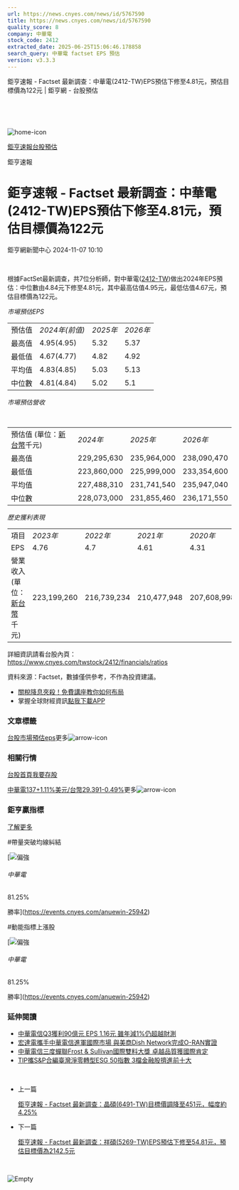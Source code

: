```yaml
---
url: https://news.cnyes.com/news/id/5767590
title: https://news.cnyes.com/news/id/5767590
quality_score: 8
company: 中華電
stock_code: 2412
extracted_date: 2025-06-25T15:06:46.178858
search_query: 中華電 factset EPS 預估
version: v3.3.3
---
```


鉅亨速報 - Factset 最新調查：中華電(2412-TW)EPS預估下修至4.81元，預估目標價為122元 | 鉅亨網 - 台股預估

‌

‌

![home-icon](/assets/icons/breadCrumb/symbol-icon-home.svg)

[鉅亨速報](/news/cat/anue_live)[台股預估](/news/cat/tw_forecast)

鉅亨速報

# 鉅亨速報 - Factset 最新調查：中華電(2412-TW)EPS預估下修至4.81元，預估目標價為122元

鉅亨網新聞中心 2024-11-07 10:10

‌

根據FactSet最新調查，共7位分析師，對中華電([2412-TW](https://www.cnyes.com/twstock/2412))做出2024年EPS預估：中位數由4.84元下修至4.81元，其中最高估值4.95元，最低估值4.67元，預估目標價為122元。

*市場預估EPS*

|  |  |  |  |
| --- | --- | --- | --- |
| 預估值 | *2024年(前值)* | *2025年* | *2026年* |
| 最高值 | 4.95(4.95) | 5.32 | 5.37 |
| 最低值 | 4.67(4.77) | 4.82 | 4.92 |
| 平均值 | 4.83(4.85) | 5.03 | 5.13 |
| 中位數 | 4.81(4.84) | 5.02 | 5.1 |

*市場預估營收*

‌

|  |  |  |  |
| --- | --- | --- | --- |
| 預估值 (單位：[新台幣](https://invest.cnyes.com/forex/detail/usdtwd)千元) | *2024年* | *2025年* | *2026年* |
| 最高值 | 229,295,630 | 235,964,000 | 238,090,470 |
| 最低值 | 223,860,000 | 225,999,000 | 233,354,600 |
| 平均值 | 227,488,310 | 231,741,540 | 235,947,040 |
| 中位數 | 228,073,000 | 231,855,460 | 236,171,550 |

*歷史獲利表現*

|  |  |  |  |  |
| --- | --- | --- | --- | --- |
| 項目 | *2023年* | *2022年* | *2021年* | *2020年* |
| EPS | 4.76 | 4.7 | 4.61 | 4.31 |
| 營業收入 (單位：[新台幣](https://invest.cnyes.com/forex/detail/usdtwd)千元) | 223,199,260 | 216,739,234 | 210,477,948 | 207,608,998 |

詳細資訊請看台股內頁：  
<https://www.cnyes.com/twstock/2412/financials/ratios>

資料來源：Factset，數據僅供參考，不作為投資建議。

* [關稅降息夾殺！免費講座教你如何布局](https://www.rsc.com.tw/Cnyes_RSC/SeminarBooking2025InvestmentOutlook.aspx?utm_source=anue&utm_medium=usstocks_end)
* 掌握全球財經資訊[點我下載APP](http://www.cnyes.com/app/?utm_source=mweb&utm_medium=HamMenuBanner&utm_campaign=fixed&utm_content=entr)

### 文章標籤

[台股](https://news.cnyes.com/tag/台股 "台股")[市場預估](https://news.cnyes.com/tag/市場預估 "市場預估")[eps](https://news.cnyes.com/tag/eps "eps")更多![arrow-icon](/assets/icons/arrows/arrow-down.svg)

### 相關行情

[台股首頁](https://www.cnyes.com/twstock)[我要存股](https://supr.link/8OHaU)

[中華電137+1.11%](https://www.cnyes.com/twstock/2412)[美元/台幣29.391-0.49%](https://invest.cnyes.com/forex/detail/USDTWD)更多![arrow-icon](/assets/icons/arrows/arrow-down.svg)

### 鉅亨贏指標

[了解更多](https://events.cnyes.com/anuewin-25942)

#帶量突破均線糾結

[![偏強](/assets/icons/win-indicator/long.svg)

###### 中華電

81.25%

勝率](https://events.cnyes.com/anuewin-25942)

#動能指標上漲股

[![偏強](/assets/icons/win-indicator/long.svg)

###### 中華電

81.25%

勝率](https://events.cnyes.com/anuewin-25942)

### 延伸閱讀

* [中華電信Q3獲利90億元 EPS 1.16元 雖年減1%仍超越財測](/news/id/5766006)
* [宏達電攜手中華電信進軍國際市場 與美商Dish Network完成O-RAN實證](/news/id/5762642)
* [中華電信三度蟬聯Frost & Sullivan國際雙料大獎 卓越品質獲國際肯定](/news/id/5754851)
* [TIP攜S&P合編臺灣淨零轉型ESG 50指數 3檔金融股擠進前十大](/news/id/5754922)

‌

* 上一篇

  [鉅亨速報 - Factset 最新調查：晶碩(6491-TW)目標價調降至451元，幅度約4.25%](/news/id/5767958)
* 下一篇

  [鉅亨速報 - Factset 最新調查：祥碩(5269-TW)EPS預估下修至54.81元，預估目標價為2142.5元](/news/id/5767258)

‌

![Empty](/assets/icons/skeleton/empty-image.svg)

‌